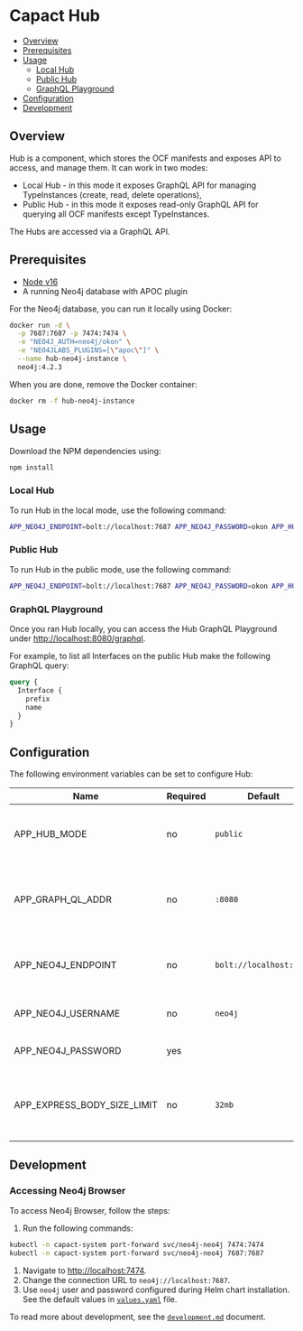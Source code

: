# Capact Hub

- [Overview](#overview)
- [Prerequisites](#prerequisites)
- [Usage](#usage)
  - [Local Hub](#local-hub)
  - [Public Hub](#public-hub)
  - [GraphQL Playground](#graphql-playground)
- [Configuration](#configuration)
- [Development](#development)

## Overview

Hub is a component, which stores the OCF manifests and exposes API to access, and manage them. It can work in two modes:

- Local Hub - in this mode it exposes GraphQL API for managing TypeInstances (create, read, delete operations),
- Public Hub - in this mode it exposes read-only GraphQL API for querying all OCF manifests except TypeInstances.

The Hubs are accessed via a GraphQL API.

## Prerequisites

- [Node v16](https://nodejs.org/)
- A running Neo4j database with APOC plugin

For the Neo4j database, you can run it locally using Docker:

```bash
docker run -d \
  -p 7687:7687 -p 7474:7474 \
  -e "NEO4J_AUTH=neo4j/okon" \
  -e "NEO4JLABS_PLUGINS=[\"apoc\"]" \
  --name hub-neo4j-instance \
  neo4j:4.2.3
```

When you are done, remove the Docker container:

```bash
docker rm -f hub-neo4j-instance
```

## Usage

Download the NPM dependencies using:

```bash
npm install
```

### Local Hub

To run Hub in the local mode, use the following command:

```bash
APP_NEO4J_ENDPOINT=bolt://localhost:7687 APP_NEO4J_PASSWORD=okon APP_HUB_MODE=local npm run dev
```

### Public Hub

To run Hub in the public mode, use the following command:

```bash
APP_NEO4J_ENDPOINT=bolt://localhost:7687 APP_NEO4J_PASSWORD=okon APP_HUB_MODE=public npm run dev
```

### GraphQL Playground

Once you ran Hub locally, you can access the Hub GraphQL Playground under [http://localhost:8080/graphql](http://localhost:3000/graphql).

For example, to list all Interfaces on the public Hub make the following GraphQL query:

```graphql
query {
  Interface {
    prefix
    name
  }
}
```

## Configuration

The following environment variables can be set to configure Hub:

| Name                        | Required | Default                 | Description                                            |
| --------------------------- | -------- | ----------------------- | ------------------------------------------------------ |
| APP_HUB_MODE                | no       | `public`                | Mode, in which Hub is run. Must be "public" or "local" |
| APP_GRAPH_QL_ADDR           | no       | `:8080`                 | The address, where GraphQL endpoints binds to          |
| APP_NEO4J_ENDPOINT          | no       | `bolt://localhost:7687` | The Neo4j database Bolt protocol endpoint              |
| APP_NEO4J_USERNAME          | no       | `neo4j`                 | Neo4j database username                                |
| APP_NEO4J_PASSWORD          | yes      |                         | Neo4j database password                                |
| APP_EXPRESS_BODY_SIZE_LIMIT | no       | `32mb`                  | The limit of the maximum HTTP request body size        |

## Development

### Accessing Neo4j Browser

To access Neo4j Browser, follow the steps:

1. Run the following commands:

```bash
kubectl -n capact-system port-forward svc/neo4j-neo4j 7474:7474
kubectl -n capact-system port-forward svc/neo4j-neo4j 7687:7687
```

1. Navigate to [http://localhost:7474](http://localhost:7474).
1. Change the connection URL to `neo4j://localhost:7687`.
1. Use `neo4j` user and password configured during Helm chart installation. See the default values in [`values.yaml`](../../deploy/kubernetes/charts/neo4j/values.yaml) file.

To read more about development, see the [`development.md`](https://capact.io/docs/development/development-guidelines) document.
